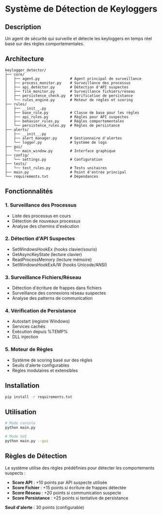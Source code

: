 # Système de Détection de Keyloggers

## Description
Un agent de sécurité qui surveille et détecte les keyloggers en temps réel basé sur des règles comportementales.

## Architecture

```
keylogger_detector/
├── core/
│   ├── agent.py              # Agent principal de surveillance
│   ├── process_monitor.py    # Surveillance des processus
│   ├── api_detector.py       # Détection d'API suspectes
│   ├── file_monitor.py       # Surveillance fichiers/réseau
│   ├── persistence_check.py  # Vérification de persistance
│   └── rules_engine.py       # Moteur de règles et scoring
├── rules/
│   ├── __init__.py
│   ├── base_rule.py          # Classe de base pour les règles
│   ├── api_rules.py          # Règles pour API suspectes
│   ├── behavior_rules.py     # Règles comportementales
│   └── persistence_rules.py  # Règles de persistance
├── alerts/
│   ├── __init__.py
│   ├── alert_manager.py      # Gestionnaire d'alertes
│   └── logger.py             # Système de logs
├── gui/
│   └── main_window.py        # Interface graphique
├── config/
│   └── settings.py           # Configuration
├── tests/
│   └── test_rules.py         # Tests unitaires
├── main.py                   # Point d'entrée principal
└── requirements.txt          # Dépendances
```

## Fonctionnalités

### 1. Surveillance des Processus
- Liste des processus en cours
- Détection de nouveaux processus
- Analyse des chemins d'exécution

### 2. Détection d'API Suspectes
- SetWindowsHookEx (hooks clavier/souris)
- GetAsyncKeyState (lecture clavier)
- ReadProcessMemory (lecture mémoire)
- SetWindowsHookExA/W (hooks Unicode/ANSI)

### 3. Surveillance Fichiers/Réseau
- Détection d'écriture de frappes dans fichiers
- Surveillance des connexions réseau suspectes
- Analyse des patterns de communication

### 4. Vérification de Persistance
- Autostart (registre Windows)
- Services cachés
- Exécution depuis %TEMP%
- DLL injection

### 5. Moteur de Règles
- Système de scoring basé sur des règles
- Seuils d'alerte configurables
- Règles modulaires et extensibles

## Installation

```bash
pip install -r requirements.txt
```

## Utilisation

```bash
# Mode console
python main.py

# Mode GUI
python main.py --gui
```

## Règles de Détection

Le système utilise des règles prédéfinies pour détecter les comportements suspects :

- **Score API** : +10 points par API suspecte utilisée
- **Score Fichier** : +15 points si écriture de frappes détectée
- **Score Réseau** : +20 points si communication suspecte
- **Score Persistance** : +25 points si tentative de persistance

**Seuil d'alerte** : 30 points (configurable)
